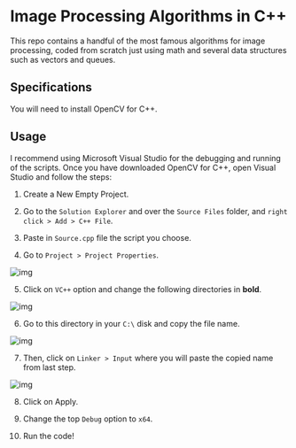 # Image Processing Algorithms in C++

This repo contains a handful of the most famous algorithms for image processing, coded from scratch just using math and several data structures such as vectors and queues. <br />

## Specifications

You will need to install OpenCV for C++. <br />

## Usage

I recommend using Microsoft Visual Studio for the debugging and running of the scripts. Once you have downloaded OpenCV for C++, open Visual Studio and follow the steps: <br />

1. Create a New Empty Project. <br />

2. Go to the `Solution Explorer` and over the `Source Files` folder, and `right click > Add > C++ File`. <br />

3. Paste in `Source.cpp` file the script you choose. <br />

4. Go to `Project > Project Properties`. <br />

![img](https://github.com/the-other-mariana/image-processing-algorithms/blob/master/resources/properties.png?raw=true) <br />

5. Click on `VC++` option and change the following directories in **bold**. <br />

![img](https://github.com/the-other-mariana/image-processing-algorithms/blob/master/resources/vc-directories.png?raw=true) <br />

6. Go to this directory in your `C:\` disk and copy the file name. <br />

![img](https://github.com/the-other-mariana/image-processing-algorithms/blob/master/resources/library-name.png?raw=true) <br />

7. Then, click on `Linker > Input` where you will paste the copied name from last step. <br />

![img](https://github.com/the-other-mariana/image-processing-algorithms/blob/master/resources/paste-name.png?raw=true) <br />

8. Click on Apply. <br />

9. Change the top `Debug` option to `x64`. <br />

10. Run the code! <br />